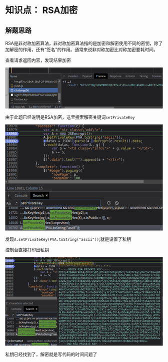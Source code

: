 # 知识点： RSA加密

## 解题思路

RSA是非对称加密算法，非对称加密算法指的是加密和解密使用不同的密钥，除了加解密的作用，还有“签名”的作用。通常来说非对称加密比对称加密要耗时间。

查看请求返回内容，发现结果加密

![请求](./img/1.png)

由于此题已经说明是RSA加密，这里搜索解密关键词`setPrivateKey`

![请求](./img/2.png)

发现`A.setPrivateKey(PVA.toString("ascii"))`;就是设置了私钥

控制台直接打印出私钥

![请求](./img/3.png)

私钥已经找到了，解密就是写代码的时间问题了